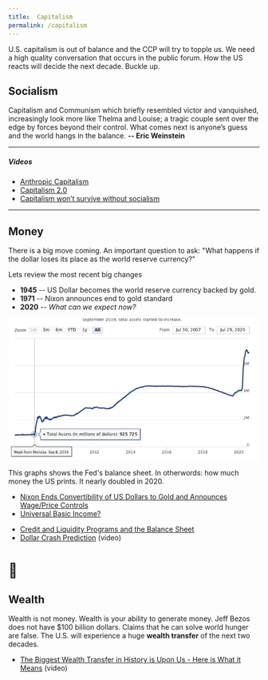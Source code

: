 ```yaml
---
title:  Capitalism
permalink: /capitalism
---
```


U.S. capitalism is out of balance and the CCP will try to topple us. We need a high quality conversation that occurs in the public forum. How the US reacts will decide the next decade. Buckle up.


## Socialism

Capitalism and Communism which briefly resembled victor and vanquished, increasingly look more like Thelma and Louise; a tragic couple sent over the edge by forces beyond their control. What comes next is anyone’s guess and the world hangs in the balance.  **-- Eric Weinstein**

---

##### Videos

- [Anthropic Capitalism](https://www.edge.org/response-detail/26756)
- [Capitalism 2.0](https://youtu.be/xzTmBnaiMdE) 
- [Capitalism won’t survive without socialism](https://www.vox.com/policy-and-politics/2017/7/25/15998002/eric-weinstein-capitalism-socialism-revolution)

---

## Money

There is a big move coming. An important question to ask: "What happens if the dollar loses its place as the world reserve currency?"

Lets review the most recent big changes

- **1945** -- US Dollar becomes the world reserve currency backed by gold.
- **1971** -- Nixon announces end to gold standard
- **2020** -- *What can we expect now?*

![Money Printer](/assets/images/money_printed.png)

This graphs shows the Fed's balance sheet. In otherwords: how much money the US prints. It nearly doubled in 2020.

- [Nixon Ends Convertibility of US Dollars to Gold and Announces Wage/Price Controls](https://www.federalreservehistory.org/essays/gold_convertibility_ends)
- [Universal Basic Income?](https://www.yang2020.com/blog/the-new-capitalism)
<!-- - Watch [Humans Need Not Apply](https://www.youtube.com/watch?v=7Pq-S557XQU) -->
- [Credit and Liquidity Programs and the Balance Sheet](https://www.federalreserve.gov/monetarypolicy/bst_recenttrends.htm)
- [Dollar Crash Prediction](https://www.youtube.com/watch?v=KYb9EyBd80o) (video)


# 💸 

## Wealth

Wealth is not money. Wealth is your ability to generate money. Jeff Bezos does not have $100 billion dollars. Claims that he can solve world hunger are false. The U.S. will experience a huge **wealth transfer** of the next two decades. 

<!-- The Youtube channel Economics Explained is fantastic. In this video we learn some stuff. 2/3  inherited business dont make inherited. this is 50% of US businesses A 2015 HSBC median inheritance payout survey found something interesting: Mean payout: 69k. Average 707k -->

<!-- > "Chaos is a ladder" -->

- [The Biggest Wealth Transfer in History is Upon Us - Here is What it Means](https://youtu.be/iNlBizfi-jM) (video)


<!-- - Laugh [r/LateStageCapitalism](https://www.reddit.com/r/LateStageCapitalism) -->

